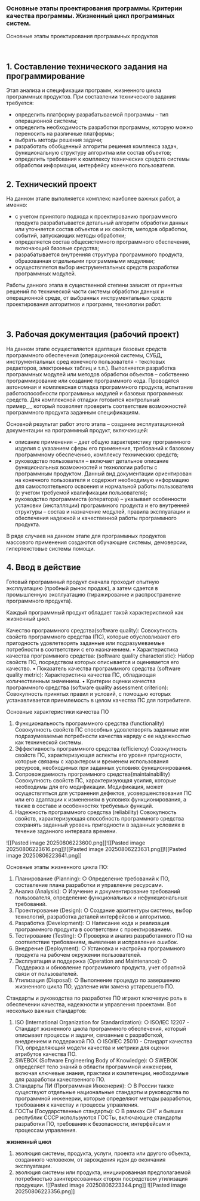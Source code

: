 ### Основные этапы проектирования программы. Критерии качества программы. Жизненный цикл программных систем.

Основные этапы проектирования программных продуктов  
  
 

## 1. Составление технического задания на программирование

Этап анализа и спецификации программ, жизненного цикла программных продуктов. При составлении технического задания требуется:

- определить платформу разрабатываемой программы – тип операционной системы;
- определить необходимость разработки программы, которую можно переносить на различные платформы;
- выбрать методы решения задачи;
- разработать обобщенный алгоритм решения комплекса задач, функциональную структуру алгоритма или состав объектов;
- определить требования к комплексу технических средств системы обработки информации, интерфейсу конечного пользователя.

## 2. Технический проект

На данном этапе выполняется комплекс наиболее важных работ, а именно:

- с учетом принятого подхода к проектированию программного продукта разрабатывается детальный алгоритм обработки данных или уточняется состав объектов и их свойств, методов обработки, событий, запускающих методы обработки;
- определяется состав общесистемного программного обеспечения, включающий базовые средства;
- разрабатывается внутренняя структура программного продукта, образованная отдельными программными модулями;
- осуществляется выбор инструментальных средств разработки программных модулей.

Работы данного этапа в существенной степени зависят от принятых решений по технической части системы обработки данных и операционной среде, от выбранных инструментальных средств проектирования алгоритмов и программ, технологии работ.  
  
 

## 3. Рабочая документация (рабочий проект)

На данном этапе осуществляется адаптация базовых средств программного обеспечения (операционной системы, СУБД, инструментальных сред конечного пользователя - текстовых редакторов, электронных таблиц и т.п.). Выполняется разработка программных модулей или методов обработки объектов – собственно программирование или создание программного кода. Проводятся автономная и комплексная отладка программного продукта, испытание работоспособности программных модулей и базовых программных средств. Для комплексной отладки готовится контрольный пример_,_ который позволяет проверить соответствие возможностей программного продукта заданным спецификациям.

Основной результат работ этого этапа – создание эксплуатационной документации на программный продукт, включающей:

- описание применения – дает общую характеристику программного изделия с указанием сферы его применения, требований к базовому программному обеспечению, комплексу технических средств;
- руководство пользователя – включает детальное описание функциональных возможностей и технологии работы с программным продуктом. Данный вид документации ориентирован на конечного пользователя и содержит необходимую информацию для самостоятельного освоения и нормальной работы пользователя (с учетом требуемой квалификации пользователя);
- руководство программиста (оператора) – указывает особенности установки (инсталляции) программного продукта и его внутренней структуры – состав и назначение модулей, правила эксплуатации и обеспечения надежной и качественной работы программного продукта.

В ряде случаев на данном этапе для программных продуктов массового применения создаются обучающие системы, демоверсии, гипертекстовые системы помощи.  
  

## 4. Ввод в действие

Готовый программный продукт сначала проходит опытную эксплуатацию (пробный рынок продаж), а затем сдается в промышленную эксплуатацию (тиражирование и распространение программного продукта).

Каждый программный продукт обладает такой характеристикой как жизненный цикл.


Качество программного средства(software quality): Совокупность свойств программного средства (ПС), которые обусловливают его пригодность удовлетворять заданные или подразумеваемые потребности в соответствии с его назначением. 
• Характеристика качества программного средства: (software quality characteristic): Набор свойств ПС, посредством которых описывается и оценивается его качество. 
• Показатель качества программного средства (software quality metric): Характеристика качества ПС, обладающая количественным значением. 
• Критерии оценки качества программного средства (software quality assessment criterion): Совокупность принятых правил и условий, с помощью которых устанавливается приемлемость в целом качества ПС для потребителя.







Основные характеристики качества ПО 
1. Функциональность программного средства (functionality) Совокупность свойств ПС способных удовлетворять заданные или подразумеваемые потребности качества наряду с ее надежностью как технической системы. 
2. Эффективность программного средства (efficiency) Совокупность свойств ПС, характеризующая аспекты его уровня пригодности, которые связаны с характером и временем использования ресурсов, необходимых при заданных условиях функционирования.
3. Сопровождаемость программного средства(maintainability) Совокупность свойств ПС, характеризующая усилия, которые необходимы для его модификации. Модификация, может осуществляться для устранения дефектов, усовершенствования ПС или его адаптации к изменениям в условиях функционирования, a также в составе и особенностях требуемых функций. 
4. Надежность программного средства (reliability) Совокупность свойств, характеризующая способность программного средства сохранять заданный уровень пригодности в заданных условиях в течение заданного интервала времени.

![[Pasted image 20250806223600.png]]![[Pasted image 20250806223616.png]]![[Pasted image 20250806223631.png]]![[Pasted image 20250806223641.png]]

Основные этапы жизненного цикла ПО: 
1. Планирование (Planning): ○ Определение требований к ПО, составление плана разработки и управление ресурсами. 
2. Анализ (Analysis): ○ Изучение и документирование требований пользователя, определение функциональных и нефункциональных требований.
3. Проектирование (Design): ○ Создание архитектуры системы, выбор технологий, разработка деталей интерфейсов и алгоритмов. 
4. Разработка (Development): ○ Написание кода и реализация программного продукта в соответствии с проектированием. 
5. Тестирование (Testing): ○ Проверка и анализ разработанного ПО на соответствие требованиям, выявление и исправление ошибок. 
6. Внедрение (Deployment): ○ Установка и настройка программного продукта на рабочем окружении пользователей. 
7. Эксплуатация и поддержка (Operation and Maintenance): ○ Поддержка и обновление программного продукта, учет обратной связи от пользователей. 
8. Утилизация (Disposal): ○ Выполнение процедур по завершению жизненного цикла ПО, удаление или замена устаревшего ПО.

Стандарты и руководства по разработке ПО играют ключевую роль в обеспечении качества, надежности и управления проектами. Вот несколько важных стандартов: 
1. ISO (International Organization for Standardization): ○ ISO/IEC 12207 - Стандарт жизненного цикла программного обеспечения, который описывает процессы и задачи, связанные с разработкой, внедрением и поддержкой ПО. ○ ISO/IEC 25010 - Стандарт качества ПО, определяющий модели качества и метрики для оценки атрибутов качества ПО.
2. SWEBOK (Software Engineering Body of Knowledge): ○ SWEBOK определяет тело знаний в области программной инженерии, включая ключевые знания, практики и компетенции, необходимые для разработки качественного ПО. 
3. Стандарты ПИ (Программная Инженерия): ○ В России также существуют отдельные национальные стандарты и руководства по программной инженерии, которые определяют методы разработки, требования к качеству и процессы управления. 
4. ГОСТы (Государственные стандарты): ○ В рамках СНГ и бывших республик СССР используются ГОСТы, включающие стандарты разработки ПО, требования к безопасности, интерфейсам и процессам управления.


**жизненный цикл** 
1. эволюция системы, продукта, услуги, проекта или другого объекта, созданного человеком, от зарождения идеи до окончания эксплуатации.
2. эволюция системы или продукта, инициированная предполагаемой потребностью заинтересованных сторон посредством утилизация продукции.
![[Pasted image 20250806223344.png]]
![[Pasted image 20250806223356.png]]